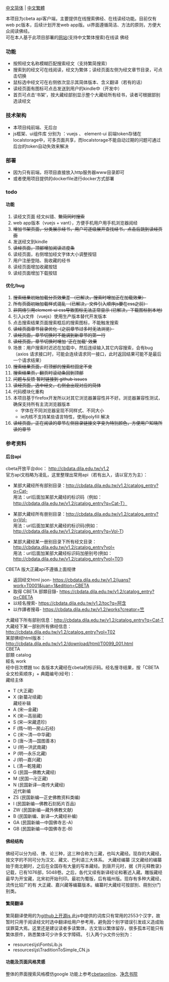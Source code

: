 [中文简体](./README.md) | [中文繁體](./README-tc.md)


本项目为cbeta api客户端，主要提供在线搜索佛经、在线读经功能。目前仅有web pc版本，后续计划开发web app版。ui界面遵循简洁、方法的原则，方便大众阅读佛经。  
可在本人基于此项目部署的[网站](https://alalgo.top)(支持中文繁体搜索)在线读 佛经

### 功能
- 按照经文名称模糊匹配搜索经文（支持繁简搜索）
- 搜索到的经文可在线阅读，经文为繁体；读经页面左侧为经文章节目录，可点击切换
- 鼠标选中经文可在右侧依次显示其简体版本、含义翻译（若有的话）
- 读经页面有图标可点击发送到用户的kindle中（开发中）
- 首页可点击‘书架’，按大藏经部别显示整个大藏经所有经书，读者可根据部别选读经文

### 技术架构
- 本项目纯前端、无后台    
- js框架、ui组件库 分别为 ：vuejs 、 element-ui
前端token存储在localstorage中，可多页面共享，而localstorage不能自动过期的问题可通过后台的token自动失效来解决

### 部署
- 因为只有前端，将项目直接放入http服务器www目录即可  
- 或者使用项目提供的dockerfile进行docker方式部署


### todo
#### 功能
1. 读经文页面  经文纠错、~~繁简同时搜索~~
1. web app版本（vuejs + vant），方便手机用户用手机浏览器阅经
1. ~~增加书架页面，分类展示经书，用户可逐级展开查找经书，点击后跳到读经页面~~
1. 发送经文到kindle  
1. ~~读经页面，顶部增加阅读进度条~~
1. 读经页面，右侧增加经文字体大小调整按钮
1. 用户注册登陆、我收藏的经书
1. 读经页面增加收藏按钮
1. 读经页面增加下载按钮   

#### 优化/bug
1. ~~搜索结果初始加载分页效果差 （已解决，搜索时增加正在加载效果）~~  
1. ~~所有页面初始加载样式混乱 （已解决，文件引入顺序js要在css之前）~~  
1. ~~非网络引用element-ui css导致图标无法正常显示 (已解决，下载图标到本地)~~   
1. 引入js文件（vuejs）使用生产版本替代开发版本  
1. 点击搜索结果页面搜索框后的搜索图标，不能触发搜索
1. ~~读经页面章节目录优化（之前章节过多时无法浏览）~~
1. ~~读经页面，章节切换时不能调到新章节的第一行~~
1. ~~读经页面，章节切换时增加 ‘正在加载’ 效果~~
1. 场景：用户搜索时迟迟在加载中，然后连续输入其它内容搜索，会有bug（axios 请求接口时，可能会连续请求同一接口，此时返回结果可能不是最后一个请求结果）
1. ~~搜索结果页面，将顶部的搜索栏固定不变~~
1. ~~搜索结果页，翻页时滚动条回到顶部~~
1. ~~问题与反馈 暂时链接到 github issues~~
1. ~~读经页面，选中经文，右侧会出现对应的简体~~
1. 代码模块化重构
1. 本项目基于firefox开发所以对其它浏览器兼容性并不好。浏览器兼容性测试，确保支持所有主流浏览器版本    
    - 字体在不同浏览器呈现不同样式、不同大小   
    - ie内核不支持某些语言特性，使用polyfill 解决
1. ~~读经页面，正在阅读的章节左侧目录链接文字变为特别颜色，方便用户知晓所读的章节~~

### 参考资料
#### 后台api
cbeta开放平台doc： http://cbdata.dila.edu.tw/v1.2  
官方api文档略为凌乱，这里整理出常用api（若有出入，请以官方为主）：      
- 某部大藏经所有部别目录：http://cbdata.dila.edu.tw/v1.2/catalog_entry?q=Cat-   
用法：url后面加某部大藏经的标识码（例如：http://cbdata.dila.edu.tw/v1.2/catalog_entry?q=Cat-T）  

- 某部大藏经所有册别目录：http://cbdata.dila.edu.tw/v1.2/catalog_entry?q=Vol-    
用法：url后面加某部大藏经的标识码(例如：http://cbdata.dila.edu.tw/v1.2/catalog_entry?q=Vol-T)    

- 某部大藏经某一册别目录下所有经文目录：http://cbdata.dila.edu.tw/v1.2/catalog_entry?vol=   
用法：url后面加某部大藏经标识码加册别号(例如：http://cbdata.dila.edu.tw/v1.2/catalog_entry?vol=T01)      

CBETA 版大正藏api不遵循上面规律
- 返回经文html json- https://cbdata.dila.edu.tw/v1.2/juans?work=T0001&juan=1&edition=CBETA    
- 取得 CBETA 部類目錄- https://cbdata.dila.edu.tw/v1.2/catalog_entry?q=CBETA     
- 以经名搜索- https://cbdata.dila.edu.tw/v1.2/toc?q=阿含     
- 以作譯者搜尋- https://cbdata.dila.edu.tw/v1.2/works?creator=竺       

大藏经下所有部别信息：http://cbdata.dila.edu.tw/v1.2/catalog_entry?q=Cat-T   
大藏经下某一部别所有佛经信息：http://cbdata.dila.edu.tw/v1.2/catalog_entry?vol=T02    
某部佛经html版本：http://cbdata.dila.edu.tw/v1.2/download/html/T0099_001.html     
CBETA    
部類 catalog   
經名 work    
经中目次標題 toc
各版本大藏经在cbeta的标识码。经名搜寻结果，按「CBETA 全文检索顺序」+ 典籍编号(经号)：   
藏经主体   
   - T (大正藏)
   - X (新纂卍续藏)    
藏经补辑  
   - A (宋—金藏)
   - K (宋—高丽藏)
   - S (宋—宋藏遗珍)
   - F (隋～明—房山石经)
   - C (宋～清—中华藏)
   - D (唐～清—国图善本)
   - U (明—洪武南藏)
   - P (明—永乐北藏)
   - J (明—嘉兴藏)
   - L (清—乾隆藏)
   - G (民国—佛教大藏经)
   - M (民国—卍正藏)
   - N (民国新译—南传大藏经)   
近代新编       
   - ZS (民国新编—正史佛教资料类编)
   - I (民国新编—佛教石刻拓片百品)
   - ZW (民国新编—藏外佛教文献)
   - B (民国新编、新译—大藏经补编)
   - GA (民国新编—中国佛寺志-A)
   - GB (民国新编—中国佛寺志-B)


#### 佛经结构
佛经可以分为经、律、论三种，这三种合称为三藏，也叫大藏经。现存的大藏经，按文字的不同可分为汉文、藏文、巴利语三大体系。
大藏经编纂
汉文藏经的编纂始于南北朝时，之后在全国存有大量的写本藏经。到唐开元时，据《开元释教录》记载，已有1076部，5048卷。之后，各代又续有新译经论和著述入藏。雕版藏经最早为开宝藏，北宋初开始刊印。最初为蜀版，后有福州版。现存有多种大藏经，流传比较广的有 大正藏、嘉兴藏等编纂版本。编纂时大藏经可按部別、冊別分门别类。

#### 繁简翻译
繁简翻译使用的为[github上开源js](https://github.com/webberwong/js-chinese-TraditionToSimple),此js中提供的词库只有常用的2553个汉字，故暂时只用于阅读经文时选中翻译给用户参考用，避免因个别字错误引发歧义造成贻误罪莫大焉。这里还是建议读者多读繁体，古文皆以繁体留存，很多孤本可能只有繁体原件，熟悉繁体可少许多文字障碍。
引入两个js文件分别为：
- resources\js\FontsLib.js
- resources\js\TraditionToSimple_CN.js

#### 功能及页面风格灵感
整体的界面搜索风格模仿google
功能上参考[cbetaonline](http://cbetaonline.dila.edu.tw/zh/T0001_011)、[净念书院](https://jnbooks.cn/)
